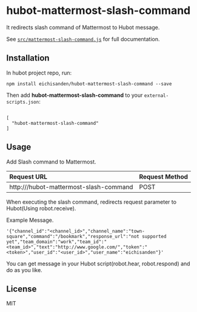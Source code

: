 # hubot-mattermost-slash-command

It redirects slash command of Mattermost to Hubot message.

See [`src/mattermost-slash-command.js`](src/mattermost-slash-command.js) for full documentation.

## Installation

In hubot project repo, run:

`npm install eichisanden/hubot-mattermost-slash-command --save`

Then add **hubot-mattermost-slash-command** to your `external-scripts.json`:

```jsonAfter executing the command, a message will be sent

[
  "hubot-mattermost-slash-command"
]
```

## Usage

Add Slash command to Mattermost.

| Request URL                                             | Request Method |
|:--------------------------------------------------------|----------------|
| http://<Your hubot host>/hubot-mattermost-slash-command | POST           |

When executing the slash command, redirects request parameter to Hubot(Using robot.receive).

Example Message.

```
'{"channel_id":"<channel_id>","channel_name":"town-square","command":"/bookmark","response_url":"not supported yet","team_domain":"work","team_id":"<team_id>","text":"http://www.google.com/","token":"<token>","user_id":"<user_id>","user_name":"eichisanden"}'
```

You can get message in your Hubot script(robot.hear, robot.respond) and do as you like.

## License

MIT

